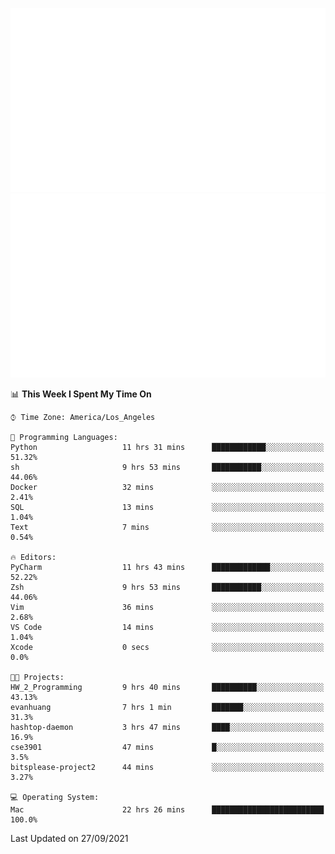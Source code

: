 <a href="https://github.com/jstrieb/github-stats">
 
![](https://github.com/evanhuang117/github-stats/blob/master/generated/overview.svg)
![](https://github.com/evanhuang117/github-stats/blob/master/generated/languages.svg)

</a>

<!--START_SECTION:waka-->
📊 **This Week I Spent My Time On** 

```text
⌚︎ Time Zone: America/Los_Angeles

💬 Programming Languages: 
Python                   11 hrs 31 mins      ████████████░░░░░░░░░░░░░   51.32% 
sh                       9 hrs 53 mins       ███████████░░░░░░░░░░░░░░   44.06% 
Docker                   32 mins             ░░░░░░░░░░░░░░░░░░░░░░░░░   2.41% 
SQL                      13 mins             ░░░░░░░░░░░░░░░░░░░░░░░░░   1.04% 
Text                     7 mins              ░░░░░░░░░░░░░░░░░░░░░░░░░   0.54%

🔥 Editors: 
PyCharm                  11 hrs 43 mins      █████████████░░░░░░░░░░░░   52.22% 
Zsh                      9 hrs 53 mins       ███████████░░░░░░░░░░░░░░   44.06% 
Vim                      36 mins             ░░░░░░░░░░░░░░░░░░░░░░░░░   2.68% 
VS Code                  14 mins             ░░░░░░░░░░░░░░░░░░░░░░░░░   1.04% 
Xcode                    0 secs              ░░░░░░░░░░░░░░░░░░░░░░░░░   0.0%

🐱‍💻 Projects: 
HW_2_Programming         9 hrs 40 mins       ██████████░░░░░░░░░░░░░░░   43.13% 
evanhuang                7 hrs 1 min         ███████░░░░░░░░░░░░░░░░░░   31.3% 
hashtop-daemon           3 hrs 47 mins       ████░░░░░░░░░░░░░░░░░░░░░   16.9% 
cse3901                  47 mins             █░░░░░░░░░░░░░░░░░░░░░░░░   3.5% 
bitsplease-project2      44 mins             ░░░░░░░░░░░░░░░░░░░░░░░░░   3.27%

💻 Operating System: 
Mac                      22 hrs 26 mins      █████████████████████████   100.0%

```


 Last Updated on 27/09/2021
<!--END_SECTION:waka-->
